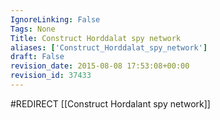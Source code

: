```yaml
---
IgnoreLinking: False
Tags: None
Title: Construct Horddalat spy network
aliases: ['Construct_Horddalat_spy_network']
draft: False
revision_date: 2015-08-08 17:53:08+00:00
revision_id: 37433
---
```


#REDIRECT [[Construct Hordalant spy network]]